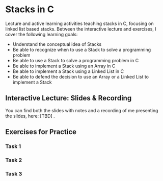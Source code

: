 # Stacks in C
Lecture and active learning activities teaching stacks in C, focusing on linked list based stacks.
Between the interactive lecture and exercises, I cover the following learning goals:

* Understand the conceptual idea of Stacks
* Be able to recognize when to use a Stack to solve a programming problem
* Be able to use a Stack to solve a programming problem in C
* Be able to implement a Stack using an Array in C
* Be able to implement a Stack using a Linked List in C
* Be able to defend the decision to use an Array or a Linked List to implement a Stack

## Interactive Lecture: Slides & Recording

You can find both the slides with notes and a recording of me presenting the slides, here: [TBD] . 

## Exercises for Practice

### Task 1

### Task 2

### Task 3
